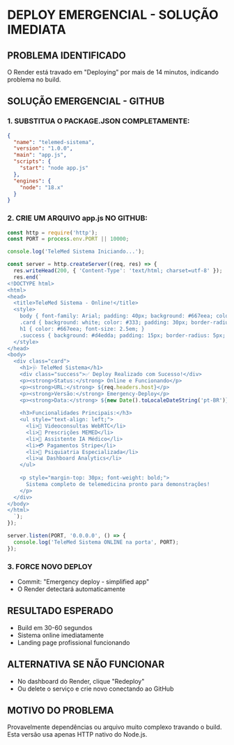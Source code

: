 # DEPLOY EMERGENCIAL - SOLUÇÃO IMEDIATA

## PROBLEMA IDENTIFICADO
O Render está travado em "Deploying" por mais de 14 minutos, indicando problema no build.

## SOLUÇÃO EMERGENCIAL - GITHUB

### 1. SUBSTITUA O PACKAGE.JSON COMPLETAMENTE:
```json
{
  "name": "telemed-sistema",
  "version": "1.0.0",
  "main": "app.js",
  "scripts": {
    "start": "node app.js"
  },
  "engines": {
    "node": "18.x"
  }
}
```

### 2. CRIE UM ARQUIVO app.js NO GITHUB:
```javascript
const http = require('http');
const PORT = process.env.PORT || 10000;

console.log('TeleMed Sistema Iniciando...');

const server = http.createServer((req, res) => {
  res.writeHead(200, { 'Content-Type': 'text/html; charset=utf-8' });
  res.end(`
<!DOCTYPE html>
<html>
<head>
  <title>TeleMed Sistema - Online!</title>
  <style>
    body { font-family: Arial; padding: 40px; background: #667eea; color: white; text-align: center; }
    .card { background: white; color: #333; padding: 30px; border-radius: 10px; max-width: 600px; margin: 0 auto; }
    h1 { color: #667eea; font-size: 2.5em; }
    .success { background: #d4edda; padding: 15px; border-radius: 5px; margin: 20px 0; }
  </style>
</head>
<body>
  <div class="card">
    <h1>🩺 TeleMed Sistema</h1>
    <div class="success">✅ Deploy Realizado com Sucesso!</div>
    <p><strong>Status:</strong> Online e Funcionando</p>
    <p><strong>URL:</strong> ${req.headers.host}</p>
    <p><strong>Versão:</strong> Emergency-Deploy</p>
    <p><strong>Data:</strong> ${new Date().toLocaleDateString('pt-BR')}</p>
    
    <h3>Funcionalidades Principais:</h3>
    <ul style="text-align: left;">
      <li>🎥 Videoconsultas WebRTC</li>
      <li>💊 Prescrições MEMED</li>
      <li>🤖 Assistente IA Médico</li>
      <li>💳 Pagamentos Stripe</li>
      <li>🧠 Psiquiatria Especializada</li>
      <li>📊 Dashboard Analytics</li>
    </ul>
    
    <p style="margin-top: 30px; font-weight: bold;">
      Sistema completo de telemedicina pronto para demonstrações!
    </p>
  </div>
</body>
</html>
  `);
});

server.listen(PORT, '0.0.0.0', () => {
  console.log('TeleMed Sistema ONLINE na porta', PORT);
});
```

### 3. FORCE NOVO DEPLOY
- Commit: "Emergency deploy - simplified app"
- O Render detectará automaticamente

## RESULTADO ESPERADO
- Build em 30-60 segundos
- Sistema online imediatamente
- Landing page profissional funcionando

## ALTERNATIVA SE NÃO FUNCIONAR
- No dashboard do Render, clique "Redeploy"
- Ou delete o serviço e crie novo conectando ao GitHub

## MOTIVO DO PROBLEMA
Provavelmente dependências ou arquivo muito complexo travando o build. Esta versão usa apenas HTTP nativo do Node.js.